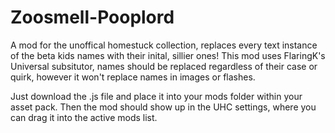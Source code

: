 # Zoosmell-Pooplord
A mod for the unoffical homestuck collection, replaces every text instance of the beta kids names with their inital, sillier ones! This mod uses FlaringK's Universal subsitutor, names should be replaced regardless of their case or quirk, however it won't replace names in images or flashes.

Just download the .js file and place it into your mods folder within your asset pack. Then the mod should show up in the UHC settings, where you can drag it into the active mods list.
